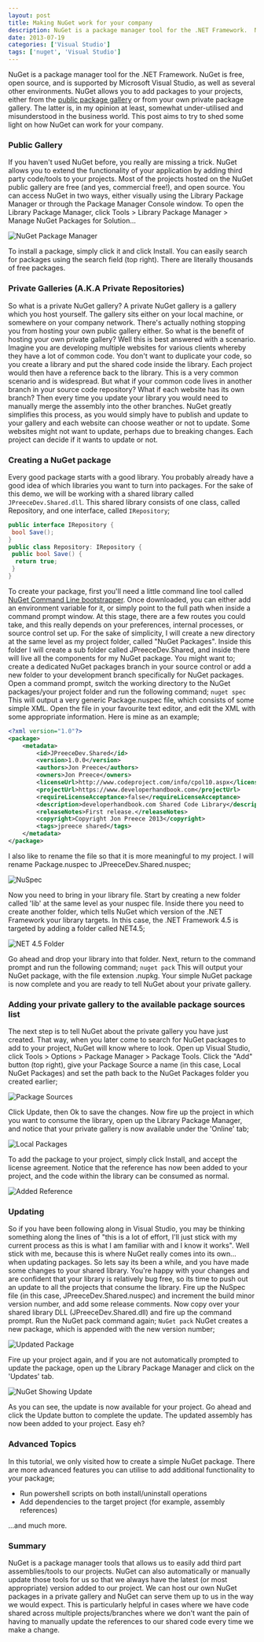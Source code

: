 ```yaml
---
layout: post
title: Making NuGet work for your company
description: NuGet is a package manager tool for the .NET Framework.  NuGet is free, open source, and is supported by Microsoft Visual Studio, as well as several other environments.
date: 2013-07-19
categories: ['Visual Studio']
tags: ['nuget', 'Visual Studio']
---
```


NuGet is a package manager tool for the .NET Framework. NuGet is free, open source, and is supported by Microsoft Visual Studio, as well as several other environments. NuGet allows you to add packages to your projects, either from the [public package gallery](http://nuget.org/ 'NuGet Package Gallery') or from your own private package gallery. The latter is, in my opinion at least, somewhat under-utilised and misunderstood in the business world. This post aims to try to shed some light on how NuGet can work for your company.

### Public Gallery

If you haven't used NuGet before, you really are missing a trick. NuGet allows you to extend the functionality of your application by adding third party code/tools to your projects. Most of the projects hosted on the NuGet public gallery are free (and yes, commercial free!), and open source. You can access NuGet in two ways, either visually using the Library Package Manager or through the Package Manager Console window. To open the Library Package Manager, click Tools > Library Package Manager > Manage NuGet Packages for Solution...

![NuGet Package Manager](nugetpackagemanager1.png)

To install a package, simply click it and click Install. You can easily search for packages using the search field (top right). There are literally thousands of free packages.

### Private Galleries (A.K.A Private Repositories)

So what is a private NuGet gallery? A private NuGet gallery is a gallery which you host yourself. The gallery sits either on your local machine, or somewhere on your company network. There's actually nothing stopping you from hosting your own public gallery either. So what is the benefit of hosting your own private gallery? Well this is best answered with a scenario. Imagine you are developing multiple websites for various clients whereby they have a lot of common code. You don't want to duplicate your code, so you create a library and put the shared code inside the library. Each project would then have a reference back to the library. This is a very common scenario and is widespread. But what if your common code lives in another branch in your source code repository? What if each website has its own branch? Then every time you update your library you would need to manually merge the assembly into the other branches. NuGet greatly simplifies this process, as you would simply have to publish and update to your gallery and each website can choose weather or not to update. Some websites might not want to update, perhaps due to breaking changes. Each project can decide if it wants to update or not.

### Creating a NuGet package

Every good package starts with a good library. You probably already have a good idea of which libraries you want to turn into packages. For the sake of this demo, we will be working with a shared library called `JPreeceDev.Shared.dll`. This shared library consists of one class, called Repository, and one interface, called `IRepository`;

```csharp
public interface IRepository {
 bool Save();
}
public class Repository: IRepository {
 public bool Save() {
  return true;
 }
}
```

To create your package, first you'll need a little command line tool called [NuGet Command Line bootstrapper](http://nuget.codeplex.com/releases/view/58939 'NuGet Command Line Bootstrapper'). Once downloaded, you can either add an environment variable for it, or simply point to the full path when inside a command prompt window. At this stage, there are a few routes you could take, and this really depends on your preferences, internal processes, or source control set up. For the sake of simplicity, I will create a new directory at the same level as my project folder, called "NuGet Packages". Inside this folder I will create a sub folder called JPreeceDev.Shared, and inside there will live all the components for my NuGet package. You might want to; create a dedicated NuGet packages branch in your source control or add a new folder to your development branch specifically for NuGet packages. Open a command prompt, switch the working directory to the NuGet packages/your project folder and run the following command; `nuget spec` This will output a very generic Package.nuspec file, which consists of some simple XML. Open the file in your favourite text editor, and edit the XML with some appropriate information. Here is mine as an example;

```xml
<?xml version="1.0"?>
<package>
	<metadata>
		<id>JPreeceDev.Shared</id>
		<version>1.0.0</version>
		<authors>Jon Preece</authors>
		<owners>Jon Preece</owners>
		<licenseUrl>http://www.codeproject.com/info/cpol10.aspx</licenseUrl>
		<projectUrl>https://www.developerhandbook.com</projectUrl>
		<requireLicenseAcceptance>false</requireLicenseAcceptance>
		<description>developerhandbook.com Shared Code Library</description>
		<releaseNotes>First release.</releaseNotes>
		<copyright>Copyright Jon Preece 2013</copyright>
		<tags>jpreece shared</tags>
	</metadata>
</package>
```

I also like to rename the file so that it is more meaningful to my project. I will rename Package.nuspec to JPreeceDev.Shared.nuspec;

![NuSpec](nuspec1.png)

Now you need to bring in your library file. Start by creating a new folder called 'lib' at the same level as your nuspec file. Inside there you need to create another folder, which tells NuGet which version of the .NET Framework your library targets. In this case, the .NET Framework 4.5 is targeted by adding a folder called NET4.5;

![NET 4.5 Folder](net45folder1.png)

Go ahead and drop your library into that folder. Next, return to the command prompt and run the following command; `nuget pack` This will output your NuGet package, with the file extension .nupkg. Your simple NuGet package is now complete and you are ready to tell NuGet about your private gallery.

### Adding your private gallery to the available package sources list

The next step is to tell NuGet about the private gallery you have just created. That way, when you later come to search for NuGet packages to add to your project, NuGet will know where to look. Open up Visual Studio, click Tools > Options > Package Manager > Package Tools. Click the "Add" button (top right), give your Package Source a name (in this case, Local NuGet Packages) and set the path back to the NuGet Packages folder you created earlier;

![Package Sources](packagesources1.png)

Click Update, then Ok to save the changes. Now fire up the project in which you want to consume the library, open up the Library Package Manager, and notice that your private gallery is now available under the 'Online' tab;

![Local Packages](localpackages1.png)

To add the package to your project, simply click Install, and accept the license agreement. Notice that the reference has now been added to your project, and the code within the library can be consumed as normal.

![Added Reference](addedreference1.png)

### Updating

So if you have been following along in Visual Studio, you may be thinking something along the lines of "this is a lot of effort, I'll just stick with my current process as this is what I am familiar with and I know it works". Well stick with me, because this is where NuGet really comes into its own... when updating packages. So lets say its been a while, and you have made some changes to your shared library. You're happy with your changes and are confident that your library is relatively bug free, so its time to push out an update to all the projects that consume the library. Fire up the NuSpec file (in this case, JPreeceDev.Shared.nuspec) and increment the build minor version number, and add some release comments. Now copy over your shared library DLL (JPreeceDev.Shared.dll) and fire up the command prompt. Run the NuGet pack command again; `NuGet pack` NuGet creates a new package, which is appended with the new version number;

![Updated Package](updatedpackage1.png)

Fire up your project again, and if you are not automatically prompted to update the package, open up the Library Package Manager and click on the 'Updates' tab.

![NuGet Showing Update](nugetshowingupdate1.png)

As you can see, the update is now available for your project. Go ahead and click the Update button to complete the update. The updated assembly has now been added to your project. Easy eh?

### Advanced Topics

In this tutorial, we only visited how to create a simple NuGet package. There are more advanced features you can utilise to add additional functionality to your package;

* Run powershell scripts on both install/uninstall operations
* Add dependencies to the target project (for example, assembly references)

...and much more.

### Summary

NuGet is a package manager tools that allows us to easily add third part assemblies/tools to our projects. NuGet can also automatically or manually update those tools for us so that we always have the latest (or most appropriate) version added to our project. We can host our own NuGet packages in a private gallery and NuGet can serve them up to us in the way we would expect. This is particularly helpful in cases where we have code shared across multiple projects/branches where we don't want the pain of having to manually update the references to our shared code every time we make a change.
